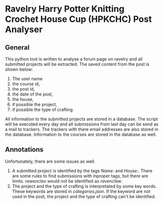 # Ravelry Harry Potter Knitting Crochet House Cup (HPKCHC) Post Analyser

## General

This python tool is written to analyse a forum page on ravelry and all submitted projects will be extracted. The saved content from the post is shown below:

1. The user name
2. the course id,
3. the post id,
4. the date of the post,
5. the house,
6. if possible the project,
7. if possible the type of crafting

All information to the submitted projects are stored in a database. The script will be executed every day and all submissions from last day can be send as a mail to trackers. The trackers with there email addresses are also stored in the database. Information to the courses are stored in the database as well.

## Annotations

Unfortunately, there are some issues as well. 
1. A submitted project is identified by the tags *Name:* and *House:*. There are some rules to find submissions with inproper tags, but there are limits. *rawenclav* would not be identified as *ravenclaw*.
2. The project and the type of crafting is interpretated by some key words. These keywords are stored in *categories.json*. If the keyword are not used in the post, the project and the type of crafting can't be identified.
